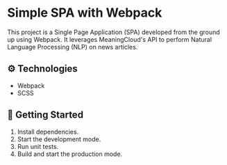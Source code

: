 # Simple SPA with Webpack

This project is a Single Page Application (SPA) developed from the ground up using Webpack. It leverages MeaningCloud's API to perform Natural Language Processing (NLP) on news articles.

## ⚙️ Technologies
- Webpack
- SCSS

## 🚀 Getting Started
1. Install dependencies.
2. Start the development mode.
3. Run unit tests.
4. Build and start the production mode.


